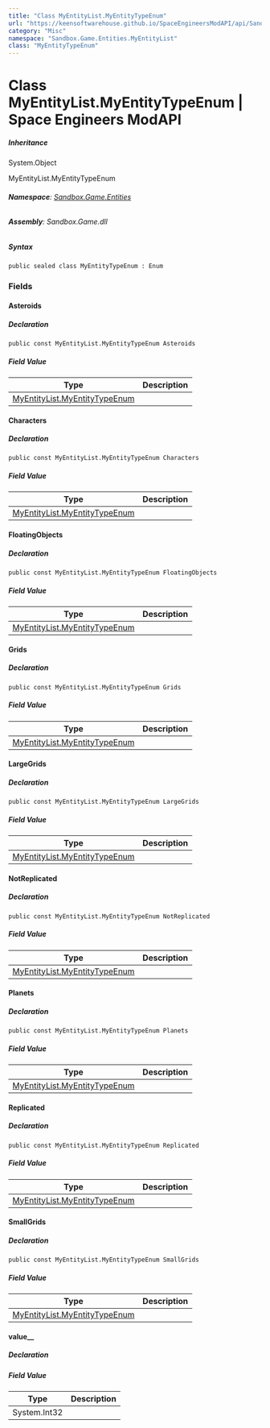 ```yaml
---
title: "Class MyEntityList.MyEntityTypeEnum"
url: "https://keensoftwarehouse.github.io/SpaceEngineersModAPI/api/Sandbox.Game.Entities.MyEntityList.MyEntityTypeEnum.html"
category: "Misc"
namespace: "Sandbox.Game.Entities.MyEntityList"
class: "MyEntityTypeEnum"
---
```


# Class MyEntityList.MyEntityTypeEnum | Space Engineers ModAPI

##### Inheritance

System.Object

MyEntityList.MyEntityTypeEnum

###### **Namespace**: [Sandbox.Game.Entities](https://keensoftwarehouse.github.io/SpaceEngineersModAPI/api/Sandbox.Game.Entities.html)

###### **Assembly**: Sandbox.Game.dll

##### Syntax

```
public sealed class MyEntityTypeEnum : Enum
```

### Fields

#### Asteroids

##### Declaration

```
public const MyEntityList.MyEntityTypeEnum Asteroids
```

##### Field Value

| Type | Description |
| --- | --- |
| [MyEntityList.MyEntityTypeEnum](https://keensoftwarehouse.github.io/SpaceEngineersModAPI/api/Sandbox.Game.Entities.MyEntityList.MyEntityTypeEnum.html) |     |

#### Characters

##### Declaration

```
public const MyEntityList.MyEntityTypeEnum Characters
```

##### Field Value

| Type | Description |
| --- | --- |
| [MyEntityList.MyEntityTypeEnum](https://keensoftwarehouse.github.io/SpaceEngineersModAPI/api/Sandbox.Game.Entities.MyEntityList.MyEntityTypeEnum.html) |     |

#### FloatingObjects

##### Declaration

```
public const MyEntityList.MyEntityTypeEnum FloatingObjects
```

##### Field Value

| Type | Description |
| --- | --- |
| [MyEntityList.MyEntityTypeEnum](https://keensoftwarehouse.github.io/SpaceEngineersModAPI/api/Sandbox.Game.Entities.MyEntityList.MyEntityTypeEnum.html) |     |

#### Grids

##### Declaration

```
public const MyEntityList.MyEntityTypeEnum Grids
```

##### Field Value

| Type | Description |
| --- | --- |
| [MyEntityList.MyEntityTypeEnum](https://keensoftwarehouse.github.io/SpaceEngineersModAPI/api/Sandbox.Game.Entities.MyEntityList.MyEntityTypeEnum.html) |     |

#### LargeGrids

##### Declaration

```
public const MyEntityList.MyEntityTypeEnum LargeGrids
```

##### Field Value

| Type | Description |
| --- | --- |
| [MyEntityList.MyEntityTypeEnum](https://keensoftwarehouse.github.io/SpaceEngineersModAPI/api/Sandbox.Game.Entities.MyEntityList.MyEntityTypeEnum.html) |     |

#### NotReplicated

##### Declaration

```
public const MyEntityList.MyEntityTypeEnum NotReplicated
```

##### Field Value

| Type | Description |
| --- | --- |
| [MyEntityList.MyEntityTypeEnum](https://keensoftwarehouse.github.io/SpaceEngineersModAPI/api/Sandbox.Game.Entities.MyEntityList.MyEntityTypeEnum.html) |     |

#### Planets

##### Declaration

```
public const MyEntityList.MyEntityTypeEnum Planets
```

##### Field Value

| Type | Description |
| --- | --- |
| [MyEntityList.MyEntityTypeEnum](https://keensoftwarehouse.github.io/SpaceEngineersModAPI/api/Sandbox.Game.Entities.MyEntityList.MyEntityTypeEnum.html) |     |

#### Replicated

##### Declaration

```
public const MyEntityList.MyEntityTypeEnum Replicated
```

##### Field Value

| Type | Description |
| --- | --- |
| [MyEntityList.MyEntityTypeEnum](https://keensoftwarehouse.github.io/SpaceEngineersModAPI/api/Sandbox.Game.Entities.MyEntityList.MyEntityTypeEnum.html) |     |

#### SmallGrids

##### Declaration

```
public const MyEntityList.MyEntityTypeEnum SmallGrids
```

##### Field Value

| Type | Description |
| --- | --- |
| [MyEntityList.MyEntityTypeEnum](https://keensoftwarehouse.github.io/SpaceEngineersModAPI/api/Sandbox.Game.Entities.MyEntityList.MyEntityTypeEnum.html) |     |

#### value\_\_

##### Declaration

##### Field Value

| Type | Description |
| --- | --- |
| System.Int32 |     |